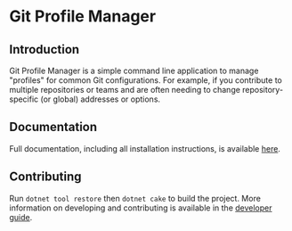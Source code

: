 # Git Profile Manager

## Introduction

Git Profile Manager is a simple command line application to manage "profiles" for common Git configurations. For example, if you contribute to multiple repositories or teams and are often needing to change repository-specific (or global) addresses or options.

## Documentation

Full documentation, including all installation instructions, is available [here](https://agc93.github.io/git-profile-manager/).

## Contributing

Run `dotnet tool restore` then `dotnet cake` to build the project. More information on developing and contributing is available in the [developer guide](https://agc93.github.io/git-profile-manager/docs/developer).